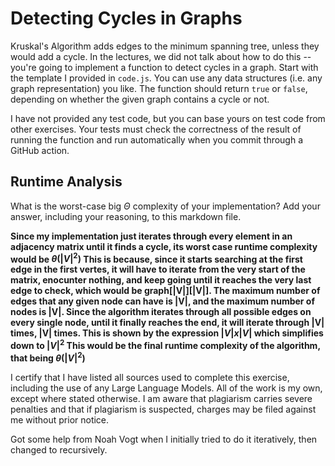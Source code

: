 # Detecting Cycles in Graphs

Kruskal's Algorithm adds edges to the minimum spanning tree, unless they would
add a cycle. In the lectures, we did not talk about how to do this -- you're
going to implement a function to detect cycles in a graph. Start with the
template I provided in `code.js`. You can use any data structures (i.e. any
graph representation) you like. The function should return `true` or `false`,
depending on whether the given graph contains a cycle or not.

I have not provided any test code, but you can base yours on test code from
other exercises. Your tests must check the correctness of the result of running
the function and run automatically when you commit through a GitHub action.

## Runtime Analysis

What is the worst-case big $\Theta$ complexity of your implementation? Add your
answer, including your reasoning, to this markdown file.

**Since my implementation just iterates through every element in an adjacency matrix until it finds a cycle, its worst case runtime complexity would be $\theta(|V|^2)$  This is because, since it starts searching at the first edge in the first vertes, it will have to iterate from the very start of the matrix, enocunter nothing, and keep going until it reaches the very last edge to check, which would be graph[|V|][|V|]. The maximum number of edges that any given node can have is |V|, and the maximum number of nodes is |V|. Since the algorithm iterates through all possible edges on every single node, until it finally reaches the end, it will iterate through |V| times, |V| times. This is shown by the expression $|V| x |V|$  which simplifies down to $|V|^2$  This would be the final runtime complexity of the algorithm, that being $\theta(|V|^2)$**

I certify that I have listed all sources used to complete this exercise, including the use of any Large Language Models. All of the work is my own, except where stated otherwise. I am aware that plagiarism carries severe penalties and that if plagiarism is suspected, charges may be filed against me without prior notice.

Got some help from Noah Vogt when I initially tried to do it iteratively, then changed to recursively. 
